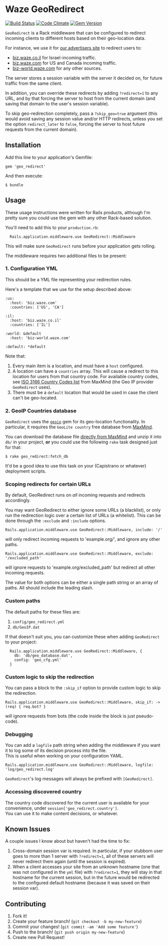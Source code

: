 # Waze GeoRedirect
[![Build Status](https://secure.travis-ci.org/wazeHQ/geo_redirect.png)](http://travis-ci.org/wazeHQ/geo_redirect) [![Code Climate](https://codeclimate.com/github/wazeHQ/geo_redirect.png)](https://codeclimate.com/github/wazeHQ/geo_redirect) [![Gem Version](https://badge.fury.io/rb/geo_redirect.png)](http://badge.fury.io/rb/geo_redirect)

`GeoRedirect` is a Rack middleware that can be configured to
redirect incoming clients to different hosts based on their
geo-location data.

For instance, we use it for [our advertisers site](http://biz.waze.com/)
to redirect users to:

* [biz.waze.co.il](http://biz.waze.co.il) for Israel-incoming traffic.
* [biz.waze.com](http://biz.waze.com) for US and Canada incoming traffic.
* [biz-world.waze.com](http://biz-world.waze.com/) for any other sources.

The server stores a session variable with the server it decided on, for future
traffic from the same client.

In addition, you can override these redirects by adding `?redirect=1` to any
URL, and by that forcing the server to host from the current domain (and saving
that domain to the user's session variable).

To skip geo-redirection completely, pass a `?skip_geo=true` argument (this would
avoid saving any session value and/or HTTP redirects, unless you set the option
`redirect_later` to `false`, forcing the server to host future requests from the
current domain).

## Installation

Add this line to your application's Gemfile:

    gem 'geo_redirect'

And then execute:

    $ bundle


## Usage

These usage instructions were written for Rails products, although I'm pretty sure you could use the gem with any other Rack-based solution.

You'll need to add this to your `production.rb`:

	  Rails.application.middleware.use GeoRedirect::Middleware

This will make sure `GeoRedirect` runs before your application gets rolling.

The middleware requires two additional files to be present:

### 1. Configuration YML

This should be a YML file representing your redirection rules.

Here's a template that we use for the setup described above:

    :us:
      :host: 'biz.waze.com'
      :countries: ['US', 'CA']

    :il:
      :host: 'biz.waze.co.il'
      :countries: ['IL']

    :world: &default
      :host: 'biz-world.waze.com'

    :default: *default

Note that:

1. Every main item is a location, and must have a `host` configured.
2. A location can have a `countries` array. This will cause a redirect to this
   location for users from that country code. For available country codes, see
   [ISO 3166 Country Codes list](http://www.maxmind.com/en/iso3166) from MaxMind
   (the Geo IP provider `GeoRedirect` uses).
3. There must be a `default` location that would be used in case the client
   can't be geo-located.

### 2. GeoIP Countries database

`GeoRedirect` uses the [`geoip`](http://geoip.rubyforge.org/) gem for its
geo-location functionality. In particular, it requires the `GeoLite country`
free database from [MaxMind](http://www.maxmind.com/).

You can download the database file [directly from
MaxMind](http://geolite.maxmind.com/download/geoip/database/GeoLiteCountry/GeoIP.dat.gz)
and unzip it into `db/` in your project, **or** you could use the following
`rake` task designed just for that:

	$ rake geo_redirect:fetch_db

It'd be a good idea to use this task on your (Capistrano or whatever) deployment
scripts.

### Scoping redirects for certain URLs

By default, GeoRedirect runs on *all* incoming requests and redirects
accordingly.

You may want GeoRedirect to either ignore some URLs (a blacklist), or only run
the redirection logic over a certain list of URLs (a whitelist). This can be
done through the `:exclude` and `:include` options.

    Rails.application.middleware.use GeoRedirect::Middleware, include: '/'

will only redirect incoming requests to 'example.org/', and ignore any other
paths.

    Rails.application.middleware.use GeoRedirect::Middleware, exclude: '/excluded_path'

will ignore requests to 'example.org/excluded_path' but redirect all other
incoming requests.

The value for both options can be either a single path string or an array of
paths. All should include the leading slash.

### Custom paths

The default paths for these files are:

1. `config/geo_redirect.yml`
2. `db/GeoIP.dat`

If that doesn't suit you, you can customize these when adding `GeoRedirect` to
your project:

	  Rails.application.middleware.use GeoRedirect::Middleware, {
	  	db: 'db/geo_database.dat',
	  	config: 'geo_cfg.yml'
	  }

### Custom logic to skip the redirection

You can pass a block to the `:skip_if` option to provide custom logic to skip the redirection.

    Rails.application.middleware.use GeoRedirect::Middleware, skip_if: ->(req) { req.bot? }

will ignore requests from bots (the code inside the block is just pseudo-code).

### Debugging

You can add a `logfile` path string when adding the middleware if you want it to
log some of its decision process into the file.  
This is useful when working on your configuration YAML.

	Rails.application.middleware.use GeoRedirect::Middleware, logfile: 'log/geo_redirect.log'

`GeoRedirect`'s log messages will always be prefixed with `[GeoRedirect]`.

### Accessing discovered country

The country code discovered for the current user is available for your
convenience, under `session['geo_redirect.country']`.  
You can use it to make content decisions, or whatever.

## Known Issues

A couple issues I know about but haven't had the time to fix:

1. Cross-domain session var is required. In particular, if your stubborn user
   goes to more than 1 server with `?redirect=1`, all of these servers will
   never redirect them again (until the session is expired).
2. When a client accesses your site from an unknown hostname (one that was not
   configured in the `yml` file) with `?redirect=1`, they will stay in that
   hostname for the current session, but in the future would be redirected to
   the configured default hostname (because it was saved on their session var).


## Contributing

1. Fork it!
2. Create your feature branch! (`git checkout -b my-new-feature`)
3. Commit your changes! (`git commit -am 'Add some feature'`)
4. Push to the branch! (`git push origin my-new-feature`)
5. Create new Pull Request!
